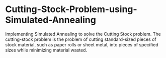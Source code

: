 # Cutting-Stock-Problem-using-Simulated-Annealing

Implementing Simulated Annealing to solve the Cutting Stock problem. The cutting-stock problem is the problem of cutting standard-sized pieces of stock material, such as paper rolls or sheet metal, into pieces of specified sizes while minimizing material wasted.
